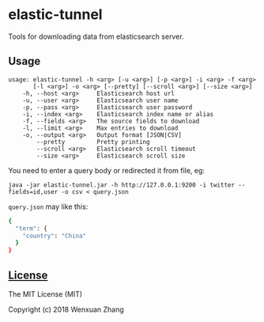 # elastic-tunnel

Tools for downloading data from elasticsearch server.

## Usage

```
usage: elastic-tunnel -h <arg> [-u <arg>] [-p <arg>] -i <arg> -f <arg> 
       [-l <arg>] -o <arg> [--pretty] [--scroll <arg>] [--size <arg>] 
    -h, --host <arg>     Elasticsearch host url
    -u, --user <arg>     Elasticsearch user name
    -p, --pass <arg>     Elasticsearch user password
    -i, --index <arg>    Elasticsearch index name or alias
    -f, --fields <arg>   The source fields to download
    -l, --limit <arg>    Max entries to download
    -o, --output <arg>   Output format [JSON|CSV]
        --pretty         Pretty printing
        --scroll <arg>   Elasticsearch scroll timeout
        --size <arg>     Elasticsearch scroll size
```

You need to enter a query body or redirected it from file, eg:

```
java -jar elastic-tunnel.jar -h http://127.0.0.1:9200 -i twitter --fields=id,user -o csv < query.json
```

`query.json` may like this:

```bash
{
  "term": {
    "country": "China"
  }
}
```

## [License](LICENSE.txt)

The MIT License (MIT)

Copyright (c) 2018 Wenxuan Zhang
